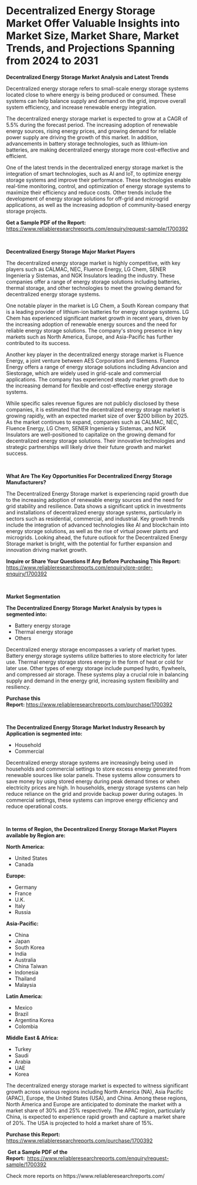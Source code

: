 <p><h1>Decentralized Energy Storage Market Offer Valuable Insights into Market Size, Market Share, Market Trends, and Projections Spanning from 2024 to 2031</h1></p><p><strong>Decentralized Energy Storage Market Analysis and Latest Trends</strong></p>
<p><p>Decentralized energy storage refers to small-scale energy storage systems located close to where energy is being produced or consumed. These systems can help balance supply and demand on the grid, improve overall system efficiency, and increase renewable energy integration.</p><p>The decentralized energy storage market is expected to grow at a CAGR of 5.5% during the forecast period. The increasing adoption of renewable energy sources, rising energy prices, and growing demand for reliable power supply are driving the growth of this market. In addition, advancements in battery storage technologies, such as lithium-ion batteries, are making decentralized energy storage more cost-effective and efficient.</p><p>One of the latest trends in the decentralized energy storage market is the integration of smart technologies, such as AI and IoT, to optimize energy storage systems and improve their performance. These technologies enable real-time monitoring, control, and optimization of energy storage systems to maximize their efficiency and reduce costs. Other trends include the development of energy storage solutions for off-grid and microgrid applications, as well as the increasing adoption of community-based energy storage projects.</p></p>
<p><strong>Get a Sample PDF of the Report:&nbsp;</strong> <a href="https://www.reliableresearchreports.com/enquiry/request-sample/1700392">https://www.reliableresearchreports.com/enquiry/request-sample/1700392</a></p>
<p>&nbsp;</p>
<p><strong>Decentralized Energy Storage Major Market Players</strong></p>
<p><p>The decentralized energy storage market is highly competitive, with key players such as CALMAC, NEC, Fluence Energy, LG Chem, SENER Ingeniería y Sistemas, and NGK Insulators leading the industry. These companies offer a range of energy storage solutions including batteries, thermal storage, and other technologies to meet the growing demand for decentralized energy storage systems.</p><p>One notable player in the market is LG Chem, a South Korean company that is a leading provider of lithium-ion batteries for energy storage systems. LG Chem has experienced significant market growth in recent years, driven by the increasing adoption of renewable energy sources and the need for reliable energy storage solutions. The company's strong presence in key markets such as North America, Europe, and Asia-Pacific has further contributed to its success.</p><p>Another key player in the decentralized energy storage market is Fluence Energy, a joint venture between AES Corporation and Siemens. Fluence Energy offers a range of energy storage solutions including Advancion and Siestorage, which are widely used in grid-scale and commercial applications. The company has experienced steady market growth due to the increasing demand for flexible and cost-effective energy storage systems.</p><p>While specific sales revenue figures are not publicly disclosed by these companies, it is estimated that the decentralized energy storage market is growing rapidly, with an expected market size of over $200 billion by 2025. As the market continues to expand, companies such as CALMAC, NEC, Fluence Energy, LG Chem, SENER Ingeniería y Sistemas, and NGK Insulators are well-positioned to capitalize on the growing demand for decentralized energy storage solutions. Their innovative technologies and strategic partnerships will likely drive their future growth and market success.</p></p>
<p>&nbsp;</p>
<p><strong>What Are The Key Opportunities For Decentralized Energy Storage Manufacturers?</strong></p>
<p><p>The Decentralized Energy Storage market is experiencing rapid growth due to the increasing adoption of renewable energy sources and the need for grid stability and resilience. Data shows a significant uptick in investments and installations of decentralized energy storage systems, particularly in sectors such as residential, commercial, and industrial. Key growth trends include the integration of advanced technologies like AI and blockchain into energy storage solutions, as well as the rise of virtual power plants and microgrids. Looking ahead, the future outlook for the Decentralized Energy Storage market is bright, with the potential for further expansion and innovation driving market growth.</p></p>
<p><strong>Inquire or Share Your Questions If Any Before Purchasing This Report:</strong> <a href="https://www.reliableresearchreports.com/enquiry/pre-order-enquiry/1700392">https://www.reliableresearchreports.com/enquiry/pre-order-enquiry/1700392</a></p>
<p>&nbsp;</p>
<p><strong>Market Segmentation</strong></p>
<p><strong>The Decentralized Energy Storage Market Analysis by types is segmented into:</strong></p>
<p><ul><li>Battery energy storage</li><li>Thermal energy storage</li><li>Others</li></ul></p>
<p><p>Decentralized energy storage encompasses a variety of market types. Battery energy storage systems utilize batteries to store electricity for later use. Thermal energy storage stores energy in the form of heat or cold for later use. Other types of energy storage include pumped hydro, flywheels, and compressed air storage. These systems play a crucial role in balancing supply and demand in the energy grid, increasing system flexibility and resiliency.</p></p>
<p><strong>Purchase this Report:&nbsp;</strong><a href="https://www.reliableresearchreports.com/purchase/1700392">https://www.reliableresearchreports.com/purchase/1700392</a></p>
<p>&nbsp;</p>
<p><strong>The Decentralized Energy Storage Market Industry Research by Application is segmented into:</strong></p>
<p><ul><li>Household</li><li>Commercial</li></ul></p>
<p><p>Decentralized energy storage systems are increasingly being used in households and commercial settings to store excess energy generated from renewable sources like solar panels. These systems allow consumers to save money by using stored energy during peak demand times or when electricity prices are high. In households, energy storage systems can help reduce reliance on the grid and provide backup power during outages. In commercial settings, these systems can improve energy efficiency and reduce operational costs.</p></p>
<p>&nbsp;</p>
<p><strong>In terms of Region, the Decentralized Energy Storage Market Players available by Region are:</strong></p>
<p>
    <p> <strong> North America: </strong>
        <ul>
            <li>United States</li>
            <li>Canada</li>
        </ul>
        </p> 
    <p> <strong> Europe: </strong>
        <ul>
            <li>Germany</li>
            <li>France</li>
            <li>U.K.</li>
            <li>Italy</li>
            <li>Russia</li>
        </ul>
        </p> 
    <p> <strong> Asia-Pacific: </strong>
        <ul>
            <li>China</li>
            <li>Japan</li>
            <li>South Korea</li>
            <li>India</li>
            <li>Australia</li>
            <li>China Taiwan</li>
            <li>Indonesia</li>
            <li>Thailand</li>
            <li>Malaysia</li>
        </ul>
        </p> 
    <p> <strong> Latin America: </strong>
        <ul>
            <li>Mexico</li>
            <li>Brazil</li>
            <li>Argentina Korea</li>
            <li>Colombia</li>
        </ul>
        </p> 
    <p> <strong> Middle East & Africa: </strong>
        <ul>
            <li>Turkey</li>
            <li>Saudi</li>
            <li>Arabia</li>
            <li>UAE</li>
            <li>Korea</li>
        </ul>
    </p>
    </p>
<p><p>The decentralized energy storage market is expected to witness significant growth across various regions including North America (NA), Asia Pacific (APAC), Europe, the United States (USA), and China. Among these regions, North America and Europe are anticipated to dominate the market with a market share of 30% and 25% respectively. The APAC region, particularly China, is expected to experience rapid growth and capture a market share of 20%. The USA is projected to hold a market share of 15%.</p></p>
<p><strong>Purchase this Report: </strong><a href="https://www.reliableresearchreports.com/purchase/1700392">https://www.reliableresearchreports.com/purchase/1700392</a></p>
<p>&nbsp;<strong>Get a Sample PDF of the Report:&nbsp;&nbsp;</strong><a href="https://www.reliableresearchreports.com/enquiry/request-sample/1700392">https://www.reliableresearchreports.com/enquiry/request-sample/1700392</a></p>
<p><strong></strong></p>
<p>Check more reports on https://www.reliableresearchreports.com/</p>